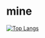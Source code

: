 # mine
[![Top Langs](https://github-readme-stats.vercel.app/api/top-langs/?username=topperal&exclude_repo=github-readme-stats,anuraghazra.github.io)](https://github.com/anuraghazra/github-readme-stats)
